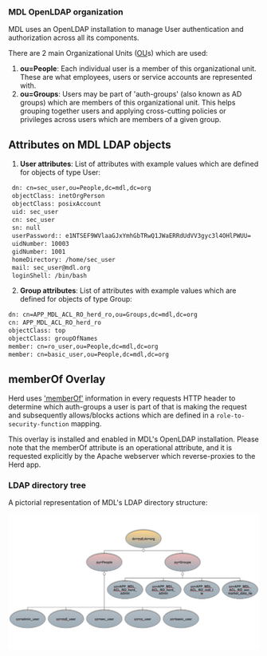 
### MDL OpenLDAP organization

MDL uses an OpenLDAP installation to manage User authentication and authorization across all its components.

There are 2 main Organizational Units ([OU](https://en.wikipedia.org/wiki/LDAP_Data_Interchange_Format)s) which are used:

1. <b>ou=People</b>: Each individual user is a member of this organizational unit. These are what employees, users or service accounts are represented with.
2. <b>ou=Groups</b>: Users may be part of 'auth-groups' (also known as AD groups) which are members of this organizational unit. This helps grouping together users
    and applying cross-cutting policies or privileges across users which are members of a given group.
    
## Attributes on MDL LDAP objects

1. <b>User attributes</b>: List of attributes with example values which are defined for objects of type User:


```
 dn: cn=sec_user,ou=People,dc=mdl,dc=org
 objectClass: inetOrgPerson
 objectClass: posixAccount
 uid: sec_user
 cn: sec_user
 sn: null
 userPassword:: e1NTSEF9WVlaaGJxYmhGbTRwQ1JWaERRdUdVV3gyc3l4OHlPWUU=
 uidNumber: 10003
 gidNumber: 1001
 homeDirectory: /home/sec_user
 mail: sec_user@mdl.org
 loginShell: /bin/bash
``` 

2. <b>Group attributes</b>: List of attributes with example values which are defined for objects of type Group:


```
dn: cn=APP_MDL_ACL_RO_herd_ro,ou=Groups,dc=mdl,dc=org
cn: APP_MDL_ACL_RO_herd_ro
objectClass: top
objectClass: groupOfNames
member: cn=ro_user,ou=People,dc=mdl,dc=org
member: cn=basic_user,ou=People,dc=mdl,dc=org
```

## memberOf Overlay

Herd uses ['memberOf'](https://www.openldap.org/doc/admin24/overlays.html) information in every requests HTTP header to determine which auth-groups a user is part of that is making the request and 
subsequently allows/blocks actions which are defined in a `role-to-security-function` mapping.

This overlay is installed and enabled in MDL's OpenLDAP installation. Please note that the memberOf attribute is an operational attribute, and it is requested explicitly
by the Apache webserver which reverse-proxies to the Herd app.
   


### LDAP directory tree

A pictorial representation of MDL's LDAP directory structure:

![Ldap-dit-image](images/ldap-dit.png)
